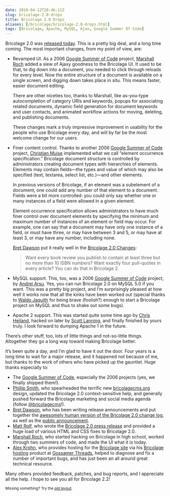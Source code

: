 ```yaml
--- 
date: 2010-04-12T20:46:11Z
slug: bricolage-2.0-drops
title: Bricolage 2.0 Drops
aliases: [/bricolage/bricolage-2.0-drops.html]
tags: [Bricolage, Apache, MySQL, Ajax, Google Summer Of Code]
---
```


<p>Bricolage 2.0 was <a href="http://bricolagecms.org/news/announce/2010/04/12/bricolage-2.0.0/">released today</a>. This is a pretty big deal, and a long time coming. The most important changes, from my point of view, are:</p>

<ul>
<li><p>Revamped UI. As a 2006 <a href="http://code.google.com/soc/">Google Summer of Code</a> project, <a href="http://mroch.com/">Marshall Roch</a> added a slew of Ajaxy goodness to the Bricolage UI. It used to be that, to dig down into a document, you needed to click through reloads for every level. Now the entire structure of a document is available on a single screen, and digging down takes place in situ. This means faster, easier document editing.</p>

<p>There are other niceties too, thanks to Marshall, like as-you-type autocompletion of category URIs and keywords, popups for associating related documents, dynamic field generation for document keywords and user contacts, and animated workflow actions for moving, deleting, and publishing documents.</p>

<p>These changes mark a truly impressive improvement in usability for the people who use Bricolage every day, and will by far be the most welcome change for our users.</p></li>
<li><p>Finer content control. Thanks to another 2006 <a href="http://code.google.com/soc/">Google Summer of Code</a> project, <a href="http://www.haz.ca/">Christian Muise</a> implemented what we call “element occurrence specification.” Bricolage document structure is controlled by administrators creating document types with hierarchies of elements. Elements may contain fields—the types and value of which may also be specified (text, textarea, select list, etc.)—and other elements.</p>

<p>In previous versions of Bricolage, if an element was a subelement of a document, one could add any number of that element to a document. Fields were a bit more controlled: you could only say whether one or many instances of a field were allowed in a given element.</p>

<p>Element occurrence specification allows administrators to have much finer control over document elements by specifying the minimum and maximum number of instances of an element or field may occur. For example, one can say that a document may have only one instance of a field, or must have three, or may have between 3 and 5, or may have at least 3, or may have any number, including none.</p>

<p><a href="http://pectopah.com/">Bret Dawson</a> put it really well in the <a href="http://bricolagecms.org/news/announce/changes/bricolage-2.0.0/">Bricolage 2.0 Changes</a>:</p>

<blockquote>
  <p>Want every book review you publish to contain at least three but no more than 10 ISBN numbers? Want exactly four pull-quotes in every article? You can do that in Bricolage 2.</p>
</blockquote></li>
<li><p>MySQL support. This, too, was a 2006 <a href="http://code.google.com/soc/">Google Summer of Code</a> project, by <a href="http://www.facebook.com/people/Arsu-Andrei/1758289731">Andrei Arsu</a>. Yes, you can run Bricolage 2.0 on MySQL 5.0 if you want. This was a pretty big project, and I’m surprisingly pleased at how well it works now that all the kinks have been worked out (special thanks to <a href="http://waldo.jaquith.org/">Waldo Jaquith</a> for being brave (foolish?) enough to start a Bricolage project on MySQL and thus to shake out some bugs).</p></li>
<li><p>Apache 2 support. This was started quite some time ago by <a href="http://cuwebd.ning.com/profile/ChrisHeiland">Chris Heiland</a>, hacked on later by <a href="http://use.perl.org/~slanning/">Scott Lanning</a>, and finally finished by yours truly. I look forward to dumping Apache 1 in the future.</p></li>
</ul>

<p>There’s other stuff, too, lots of little things and not-so-little things. Altogether they go a long way toward making Bricolage better.</p>

<p>It’s been quite a day, and I’m glad to have it out the door. Four years is a long time to wait for a major release, and it happened not because of me, but thanks to the work of others who have picked up the gauntlet. Huge thanks especially to:</p>

<ul>
<li>The <a href="http://code.google.com/soc/">Google Summer of Code</a>, especially the 2006 projects (yes, we finally shipped them!).</li>
<li><a href="">Phillip Smith</a>, who spearheaded the terrific new <a href="http://www.bricolagecms.org/">bricolagecms.org</a> design, updated the Bricolage 2.0 context-sensitive help, and generally pushed forward the Bricolage marketing and social media agenda (follow <a href="http://twitter.com/bricolagecms">@bricolagecms</a>!).</li>
<li><a href="http://pectopah.com/">Bret Dawson</a>, who has been writing release announcements and put together the <a href="http://bricolagecms.org/news/announce/changes/bricolage-2.0.0/">awesomely human version of the Bricolage 2.0 change log</a>, as well as the <a href="http://bricolagecms.org/news/announce/2010/04/12/bricolage-2.0.0/">public announcement</a>.</li>
<li><a href="http://mattrolf.com/">Matt Rolf</a>, who wrote the <a href="http://bricolagecms.org/news/pr/2010/04/12/2.0-presskit/">Bricolage 2.0 press release</a> and provided a huge load of various HTML and CSS fixes to Bricolage 2.0.</li>
<li><a href="http://mroch.com/">Marshall Roch</a>, who started hacking on Bricolage in high school, worked through two summers of code, and made the UI what it is today.</li>
<li><a href="http://ca.linkedin.com/in/gossamer">Alex Krohn</a>, who provides hosting for the <a href="http://www.bricolagecms.org/">Bricolage site</a> via his <a href="http://www.gossamer-threads.com/hosting/bricolage.html">Bricolage hosting</a> product at <a href="http://www.gossamer-threads.com/">Gossamer Threads</a>, helped to diagnose and fix a number of important bugs, and has just been an all around great technical resource.</li>
</ul>

<p>Many others provided feedback, patches, and bug reports, and I appreciate all the help. I hope to see you all for Bricolage 2.2!</p>

<p class="past"><small>Missing something? Try the <a rel="nofollow" href="http://past.justatheory.com/bricolage/bricolage-2.0-drops.html">old layout</a>.</small></p>


